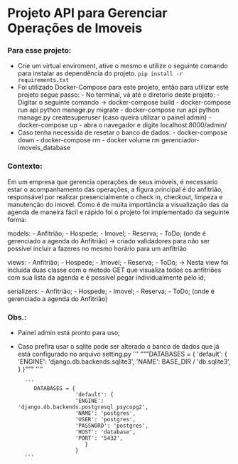 # Projeto API para Gerenciar Operações de Imoveis

### Para esse projeto:
- Crie um virtual enviroment, ative o mesmo e utilize o seguinte comando para instalar as dependência do projeto. `pip install -r requirements.txt`
- Foi utilizado Docker-Compose para este projeto, então para utilizar este projeto segue passo:
            - No terminal, vá até o diretorio deste projeto:
            - Digitar o seguinte comando -> docker-compose build
            - docker-compose run api python manage.py migrate
            - docker-compose run api python manage.py createsuperuser (caso queira utilizar o painel admin)
            - docker-compose up
            - abra o navegador e digite localhost:8000/admin/
- Caso tenha necessida de resetar o banco de dados:
            - docker-compose down
            - docker-compose rm
            - docker volume rm gerenciador-imoveis_database


### Contexto:
Em um empresa que gerencia operações de seus imóveis, é necessario estar o acompanhamento das operações, a figura principal é do anfitrião, responsável por realizar presencialmente o check in, checkout, limpeza e manutenção do imovel.
Como é de muita importãncia a visualização das da agenda de maneira fácil e rápido foi o projeto foi implementado da seguinte forma:
  
models:
    - Anfitrião;
    - Hospede;
    - Imovel;
    - Reserva;
    - ToDo; (onde é gerenciado a agenda do Anfitrião) -> criado validadores para não ser possível incluir a fazeres no mesmo horário para um anfitrião

views:
    - Anfitrião;
    - Hospede;
    - Imovel;
    - Reserva;
    - ToDo; -> Nesta view foi incluida duas classe com o metodo GET que visualiza todos os anfitriões com sua lista da agenda e é possível pegar individualmente pelo id;

serializers:
    - Anfitrião;
    - Hospede;
    - Imovel;
    - Reserva;
    - ToDo; (onde é gerenciado a agenda do Anfitrião)


### Obs.: 
- Painel admin está pronto para uso;
- Caso prefira usar o sqlite pode ser alterado o banco de dados que já está configurado no arquivo setting.py
        ''' 
            """DATABASES = {
                    'default': {
                            'ENGINE': 'django.db.backends.sqlite3',
                            'NAME': BASE_DIR / 'db.sqlite3',
                      }
                }"""
        ''''

        '''
           DATABASES = {
                        'default': {
                        'ENGINE': 'django.db.backends.postgresql_psycopg2',
                        'NAME': 'postgres',
                        'USER': 'postgres',
                        'PASSWORD': 'postgres',
                        'HOST': 'database',
                        'PORT': '5432',
                           }
                        }
        '''

